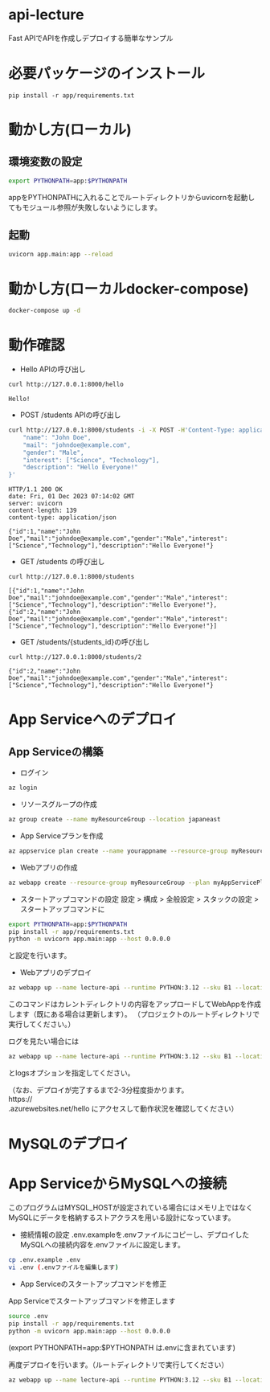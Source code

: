 # api-lecture
Fast APIでAPIを作成しデプロイする簡単なサンプル

# 必要パッケージのインストール

```basha
pip install -r app/requirements.txt
```

# 動かし方(ローカル)

## 環境変数の設定
```bash
export PYTHONPATH=app:$PYTHONPATH
```
appをPYTHONPATHに入れることでルートディレクトリからuvicornを起動してもモジュール参照が失敗しないようにします。

## 起動
```bash
uvicorn app.main:app --reload
```

# 動かし方(ローカルdocker-compose)

```bash
docker-compose up -d
```

# 動作確認

* Hello APIの呼び出し
```bash
curl http://127.0.0.1:8000/hello
```

```
Hello!
```

* POST /students APIの呼び出し
```bash
curl http://127.0.0.1:8000/students -i -X POST -H'Content-Type: application/json' -d'{
    "name": "John Doe",
    "mail": "johndoe@example.com",
    "gender": "Male",
    "interest": ["Science", "Technology"],
    "description": "Hello Everyone!"
}'
```

```
HTTP/1.1 200 OK
date: Fri, 01 Dec 2023 07:14:02 GMT
server: uvicorn
content-length: 139
content-type: application/json

{"id":1,"name":"John Doe","mail":"johndoe@example.com","gender":"Male","interest":["Science","Technology"],"description":"Hello Everyone!"}
```

* GET /students の呼び出し

```
curl http://127.0.0.1:8000/students
```

```
[{"id":1,"name":"John Doe","mail":"johndoe@example.com","gender":"Male","interest":["Science","Technology"],"description":"Hello Everyone!"},{"id":2,"name":"John Doe","mail":"johndoe@example.com","gender":"Male","interest":["Science","Technology"],"description":"Hello Everyone!"}]
```

* GET /students/{students_id}の呼び出し

```
curl http://127.0.0.1:8000/students/2
```

```
{"id":2,"name":"John Doe","mail":"johndoe@example.com","gender":"Male","interest":["Science","Technology"],"description":"Hello Everyone!"}
```
# App Serviceへのデプロイ

## App Serviceの構築

* ログイン

```bash
az login
```

* リソースグループの作成
```bash
az group create --name myResourceGroup --location japaneast
```

* App Serviceプランを作成
```bash
az appservice plan create --name yourappname --resource-group myResourceGroup --sku B1 --is-linux
```

* Webアプリの作成
```bash
az webapp create --resource-group myResourceGroup --plan myAppServicePlan --name lecture-api --runtime "PYTHON:3.12" --deployment-local-git
```

* スタートアップコマンドの設定
設定 > 構成 > 全般設定 > スタックの設定 > スタートアップコマンドに
```bash
export PYTHONPATH=app:$PYTHONPATH
pip install -r app/requirements.txt
python -m uvicorn app.main:app --host 0.0.0.0
```
と設定を行います。


* Webアプリのデプロイ
```bash
az webapp up --name lecture-api --runtime PYTHON:3.12 --sku B1 --location japaneast --resource-group myResourceGroup --plan myAppServicePlan
```
このコマンドはカレントディレクトリの内容をアップロードしてWebAppを作成します（既にある場合は更新します）。
（プロジェクトのルートディレクトリで実行してください。）


ログを見たい場合には
```bash
az webapp up --name lecture-api --runtime PYTHON:3.12 --sku B1 --location japaneast --resource-group myResourceGroup --plan myAppServicePlan --logs
```
とlogsオプションを指定してください。

（なお、デプロイが完了するまで2-3分程度掛かります。
https://<app-name>.azurewebsites.net/hello
にアクセスして動作状況を確認してください）

# MySQLのデプロイ


# App ServiceからMySQLへの接続

このプログラムはMYSQL_HOSTが設定されている場合にはメモリ上ではなくMySQLにデータを格納するストアクラスを用いる設計になっています。

* 接続情報の設定
.env.exampleを.envファイルにコピーし、デプロイしたMySQLへの接続内容を.envファイルに設定します。

```bash
cp .env.example .env
vi .env (.envファイルを編集します)
```

* App Serviceのスタートアップコマンドを修正

App Serviceでスタートアップコマンドを修正します
```bash
source .env
pip install -r app/requirements.txt
python -m uvicorn app.main:app --host 0.0.0.0
```
(export PYTHONPATH=app:$PYTHONPATH は.envに含まれています)

再度デプロイを行います。（ルートディレクトリで実行してください）
```bash
az webapp up --name lecture-api --runtime PYTHON:3.12 --sku B1 --location japaneast --resource-group myResourceGroup --plan myAppServicePlan
```
